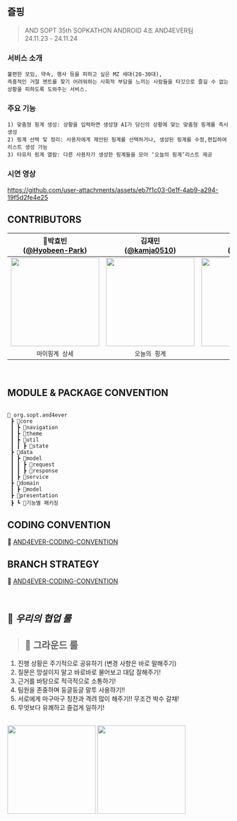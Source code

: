 ## 즐핑
> AND SOPT 35th SOPKATHON ANDROID 4조 AND4EVER팀 <br>
24.11.23 - 24.11.24

### 서비스 소개
```
불편한 모임, 약속, 행사 등을 피하고 싶은 MZ 세대(20-30대),
즉흥적인 거절 멘트를 찾기 어려워하는 사회적 부담을 느끼는 사람들을 타깃으로 즐길 수 없는 상황을 피하도록 도와주는 서비스.
```
### 주요 기능
```
1) 맞춤형 핑계 생성: 상황을 입력하면 생성형 AI가 당신의 상황에 맞는 맞춤형 핑계를 즉시 생성
2) 핑계 선택 및 정리: 사용자에게 제안된 핑계를 선택하거나, 생성된 핑계를 수정,편집하여 리스트 생성 가능
3) 타유저 핑계 열람: 다른 사용자가 생성한 핑계들을 모아 ‘오늘의 핑계’리스트 제공
```
### 시연 영상
https://github.com/user-attachments/assets/eb7f1c03-0e1f-4ab9-a294-19f5d2fe4e25


## CONTRIBUTORS
|                                  👑박효빈<br/>([@Hyobeen-Park](https://github.com/Hyobeen-Park))                                      |                                      김재민<br/>([@kamja0510](https://github.com/kamja0510))                                       |                                  이상일<br/>([@ThirFir](https://github.com/ThirFir))                                   |                                    한민재<br/>([@angryPodo](https://github.com/angryPodo))                                     |
|:---------------------------------------------------------------------------------------------------------------------------:|:---------------------------------------------------------------------------------------------------------------------------:|:---------------------------------------------------------------------------------------------------------------------------:|:---------------------------------------------------------------------------------------------------------------------------:|
| <img width="200px" src="https://avatars.githubusercontent.com/u/98209004?v=4"/> | <img width="200px" src="https://avatars.githubusercontent.com/u/89302303?v=4"/> | <img width="200px" src="https://avatars.githubusercontent.com/u/86772949?v=4"/>     | <img width="200px" src="https://avatars.githubusercontent.com/u/160750136?v=4"/>  |
|                                                      `마이핑계 상세`<br/>                                                      |                                                         `오늘의 핑계`<br/>                                                       |                                          `마이 핑계`<br/>                                       |                                                      `홈`<br/>                                                |



<br>

## MODULE & PACKAGE CONVENTION

```

📂 org.sopt.and4ever
 ┣ 📂core
 ┃ ┣ 📂navigation
 ┃ ┣ 📂theme
 ┃ ┣ 📂util
 ┃ ┃ ┣ 📂state
 ┣ 📂data
 ┃ ┣ 📂model
 ┃ ┃ ┣ 📂request
 ┃ ┃ ┣ 📂response
 ┃ ┣ 📂service
 ┣ 📂domain
 ┃ ┣ 📂model
 ┣ 📂presentation
 ┣ ┗ 📂기능별 패키징

```

## CODING CONVENTION
🔗 [AND4EVER-CODING-CONVENTION](https://showy-taxi-f9d.notion.site/Android-Coding-Convention-146cd60fc58a8085aea1cbd9485513e2?pvs=4)

## BRANCH STRATEGY
🔗 [AND4EVER-CODING-CONVENTION](https://showy-taxi-f9d.notion.site/Git-Convention-Branch-Strategy-146cd60fc58a804b8e74cd079699123f?pvs=4)

<br>  

## 🩷 *****우리의 협업 룰*****
> ## 🐣 그라운드 룰
1. 진행 상황은 주기적으로 공유하기 (변경 사항은 바로 말해주기)
2. 질문은 망설이지 말고 바로바로 물어보고 대답 잘해주기!
3. 근거를 바탕으로 적극적으로 소통하기!
4. 팀원을 존중하며 둥글둥글 말투 사용하기!!
5. 서로에게 마구마구 칭찬과 격려 많이 해주기!! 무조건 박수 갈채! 
6. 무엇보다 유쾌하고 즐겁게 일하기!

<br/>
<img width="200px" src="https://github.com/user-attachments/assets/b53cd196-ada1-46e4-8840-de8e305a4fb6"/>
<img width="200px" src="https://github.com/user-attachments/assets/89630033-c6e1-4901-8fdd-a6cc70e375d2"/>

